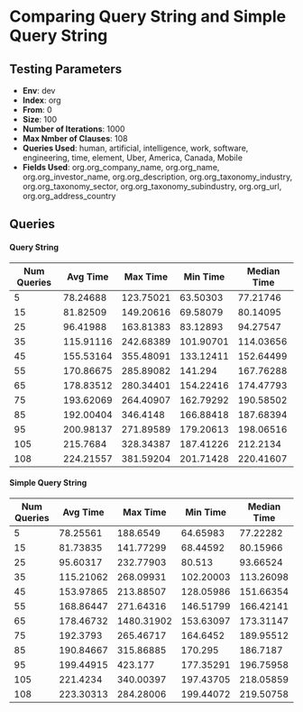 # Comparing Query String and Simple Query String

## Testing Parameters
* __Env__: dev
* __Index__: org
* __From__: 0
* __Size__: 100
* __Number of Iterations__: 1000
* __Max Nmber of Clauses__: 108
* __Queries Used__: human, artificial, intelligence, work, software, engineering, time, element, Uber, America, Canada, Mobile
* __Fields Used__: org.org_company_name, org.org_name, org.org_investor_name, org.org_description, org.org_taxonomy_industry, org.org_taxonomy_sector, org.org_taxonomy_subindustry, org.org_url, org.org_address_country

## Queries

#### Query String
Num Queries|Avg Time|Max Time|Min Time|Median Time
-----------|--------|--------|--------|-----------
5 | 78.24688| 123.75021| 63.50303| 77.21746
15 | 81.82509| 149.20616| 69.58079| 80.14095
25 | 96.41988| 163.81383| 83.12893| 94.27547
35 | 115.91116| 242.68389| 101.90701| 114.03656
45 | 155.53164| 355.48091| 133.12411| 152.64499
55 | 170.86675| 285.89082| 141.294| 167.76288
65 | 178.83512| 280.34401| 154.22416| 174.47793
75 | 193.62069| 264.40907| 162.79292| 190.58502
85 | 192.00404| 346.4148| 166.88418| 187.68394
95 | 200.98137| 271.89589| 179.20613| 198.06516
105 | 215.7684| 328.34387| 187.41226| 212.2134
108 | 224.21557| 381.59204| 201.71428| 220.41607

#### Simple Query String
Num Queries|Avg Time|Max Time|Min Time|Median Time
-----------|--------|--------|--------|-----------
5 | 78.25561| 188.6549| 64.65983| 77.22282
15 | 81.73835| 141.77299| 68.44592| 80.15966
25 | 95.60317| 232.77903| 80.513| 93.66524
35 | 115.21062| 268.09931| 102.20003| 113.26098
45 | 153.97865| 213.88507| 128.05986| 151.66354
55 | 168.86447| 271.64316| 146.51799| 166.42141
65 | 178.46732| 1480.31902| 153.63097| 173.31147
75 | 192.3793| 265.46717| 164.6452| 189.95512
85 | 190.84667| 315.86885| 170.295| 186.7187
95 | 199.44915| 423.177| 177.35291| 196.75958
105 | 221.4234| 340.00397| 197.43705| 218.05859
108 | 223.30313| 284.28006| 199.44072| 219.50758